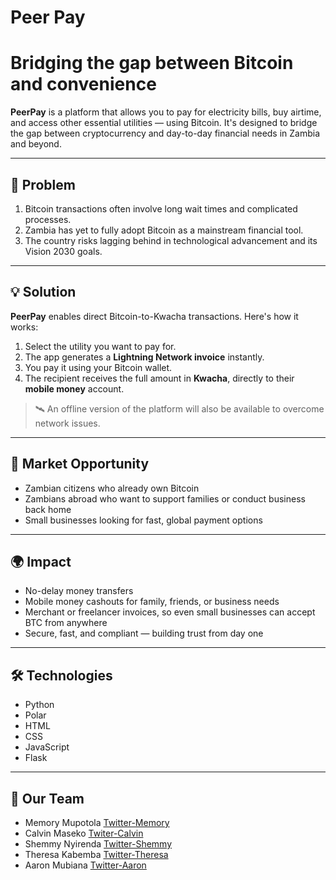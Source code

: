 ﻿# Peer Pay

# Bridging the gap between Bitcoin and convenience

**PeerPay** is a platform that allows you to pay for electricity bills, buy airtime, and access other essential utilities — using Bitcoin. It's designed to bridge the gap between cryptocurrency and day-to-day financial needs in Zambia and beyond.

---

## 🚨 Problem

1. Bitcoin transactions often involve long wait times and complicated processes.
2. Zambia has yet to fully adopt Bitcoin as a mainstream financial tool.
3. The country risks lagging behind in technological advancement and its Vision 2030 goals.

---

## 💡 Solution

**PeerPay** enables direct Bitcoin-to-Kwacha transactions. Here's how it works:

1. Select the utility you want to pay for.
2. The app generates a **Lightning Network invoice** instantly.
3. You pay it using your Bitcoin wallet.
4. The recipient receives the full amount in **Kwacha**, directly to their **mobile money** account.

> 🛰️ An offline version of the platform will also be available to overcome network issues.

---

## 🎯 Market Opportunity

- Zambian citizens who already own Bitcoin
- Zambians abroad who want to support families or conduct business back home
- Small businesses looking for fast, global payment options

---

## 🌍 Impact

- No-delay money transfers
- Mobile money cashouts for family, friends, or business needs
- Merchant or freelancer invoices, so even small businesses can accept BTC from anywhere
- Secure, fast, and compliant — building trust from day one

---

## 🛠️ Technologies

- Python
- Polar
- HTML
- CSS
- JavaScript
- Flask

---

## 👥 Our Team

- Memory Mupotola      [Twitter-Memory](https://x.com/@MemoryMupotola)
- Calvin Maseko        [Twiter-Calvin](https://x.com/masekonicodemus?s=21) 
- Shemmy Nyirenda      [Twitter-Shemmy](https://x.com/N3Shemmy3)
- Theresa Kabemba      [Twitter-Theresa](https://x.com/theresa90290567?s=11)
- Aaron Mubiana        [Twitter-Aaron](https://x.com/AaronMubby)






